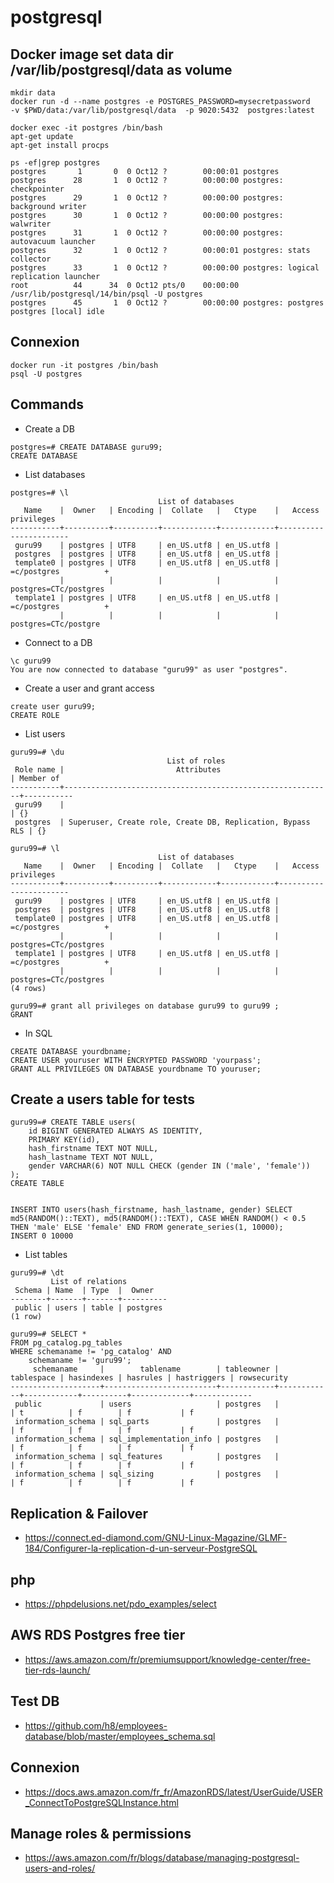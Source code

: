 # postgresql


## Docker image set data dir /var/lib/postgresql/data as volume
```
mkdir data
docker run -d --name postgres -e POSTGRES_PASSWORD=mysecretpassword   -v $PWD/data:/var/lib/postgresql/data  -p 9020:5432  postgres:latest

docker exec -it postgres /bin/bash
apt-get update
apt-get install procps

ps -ef|grep postgres
postgres       1       0  0 Oct12 ?        00:00:01 postgres
postgres      28       1  0 Oct12 ?        00:00:00 postgres: checkpointer
postgres      29       1  0 Oct12 ?        00:00:00 postgres: background writer
postgres      30       1  0 Oct12 ?        00:00:00 postgres: walwriter
postgres      31       1  0 Oct12 ?        00:00:00 postgres: autovacuum launcher
postgres      32       1  0 Oct12 ?        00:00:01 postgres: stats collector
postgres      33       1  0 Oct12 ?        00:00:00 postgres: logical replication launcher
root          44      34  0 Oct12 pts/0    00:00:00 /usr/lib/postgresql/14/bin/psql -U postgres
postgres      45       1  0 Oct12 ?        00:00:00 postgres: postgres postgres [local] idle
```

## Connexion
```
docker run -it postgres /bin/bash
psql -U postgres
```

## Commands
* Create a DB
```
postgres=# CREATE DATABASE guru99;
CREATE DATABASE
``` 

* List databases
```
postgres=# \l
                                 List of databases
   Name    |  Owner   | Encoding |  Collate   |   Ctype    |   Access privileges
-----------+----------+----------+------------+------------+-----------------------
 guru99    | postgres | UTF8     | en_US.utf8 | en_US.utf8 |
 postgres  | postgres | UTF8     | en_US.utf8 | en_US.utf8 |
 template0 | postgres | UTF8     | en_US.utf8 | en_US.utf8 | =c/postgres          +
           |          |          |            |            | postgres=CTc/postgres
 template1 | postgres | UTF8     | en_US.utf8 | en_US.utf8 | =c/postgres          +
           |          |          |            |            | postgres=CTc/postgre
```

* Connect to a DB
```
\c guru99
You are now connected to database "guru99" as user "postgres".
```

* Create a user and grant access
```
create user guru99;
CREATE ROLE
```

* List users
```
guru99=# \du
                                   List of roles
 Role name |                         Attributes                         | Member of
-----------+------------------------------------------------------------+-----------
 guru99    |                                                            | {}
 postgres  | Superuser, Create role, Create DB, Replication, Bypass RLS | {}
```


```
guru99=# \l
                                 List of databases
   Name    |  Owner   | Encoding |  Collate   |   Ctype    |   Access privileges
-----------+----------+----------+------------+------------+-----------------------
 guru99    | postgres | UTF8     | en_US.utf8 | en_US.utf8 |
 postgres  | postgres | UTF8     | en_US.utf8 | en_US.utf8 |
 template0 | postgres | UTF8     | en_US.utf8 | en_US.utf8 | =c/postgres          +
           |          |          |            |            | postgres=CTc/postgres
 template1 | postgres | UTF8     | en_US.utf8 | en_US.utf8 | =c/postgres          +
           |          |          |            |            | postgres=CTc/postgres
(4 rows)

guru99=# grant all privileges on database guru99 to guru99 ;
GRANT
```

* In SQL
```
CREATE DATABASE yourdbname;
CREATE USER youruser WITH ENCRYPTED PASSWORD 'yourpass';
GRANT ALL PRIVILEGES ON DATABASE yourdbname TO youruser;
```

## Create a users table for tests
```
guru99=# CREATE TABLE users(
    id BIGINT GENERATED ALWAYS AS IDENTITY,
    PRIMARY KEY(id),
    hash_firstname TEXT NOT NULL,
    hash_lastname TEXT NOT NULL,
    gender VARCHAR(6) NOT NULL CHECK (gender IN ('male', 'female'))
);
CREATE TABLE


INSERT INTO users(hash_firstname, hash_lastname, gender) SELECT md5(RANDOM()::TEXT), md5(RANDOM()::TEXT), CASE WHEN RANDOM() < 0.5 THEN 'male' ELSE 'female' END FROM generate_series(1, 10000);
INSERT 0 10000
```
* List tables
```
guru99=# \dt
         List of relations
 Schema | Name  | Type  |  Owner
--------+-------+-------+----------
 public | users | table | postgres
(1 row)

guru99=# SELECT *
FROM pg_catalog.pg_tables
WHERE schemaname != 'pg_catalog' AND
    schemaname != 'guru99';
     schemaname     |        tablename        | tableowner | tablespace | hasindexes | hasrules | hastriggers | rowsecurity
--------------------+-------------------------+------------+------------+------------+----------+-------------+-------------
 public             | users                   | postgres   |            | t          | f        | f           | f
 information_schema | sql_parts               | postgres   |            | f          | f        | f           | f
 information_schema | sql_implementation_info | postgres   |            | f          | f        | f           | f
 information_schema | sql_features            | postgres   |            | f          | f        | f           | f
 information_schema | sql_sizing              | postgres   |            | f          | f        | f           | f
```


## Replication & Failover

* https://connect.ed-diamond.com/GNU-Linux-Magazine/GLMF-184/Configurer-la-replication-d-un-serveur-PostgreSQL

## php
* https://phpdelusions.net/pdo_examples/select

## AWS RDS Postgres free tier

* https://aws.amazon.com/fr/premiumsupport/knowledge-center/free-tier-rds-launch/

## Test DB
* https://github.com/h8/employees-database/blob/master/employees_schema.sql

## Connexion
* https://docs.aws.amazon.com/fr_fr/AmazonRDS/latest/UserGuide/USER_ConnectToPostgreSQLInstance.html

## Manage roles & permissions
* https://aws.amazon.com/fr/blogs/database/managing-postgresql-users-and-roles/
